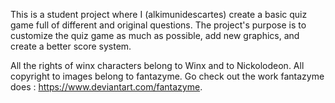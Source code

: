 This is a student project where I (alkimunidescartes) create a basic quiz game full of different and original questions.
The project's purpose is to customize the quiz game as much as possible, add new graphics, and create a better score system.

All the rights of winx characters belong to Winx and to Nickolodeon.
All copyright to images belong to fantazyme. Go check out the work fantazyme does : https://www.deviantart.com/fantazyme.
